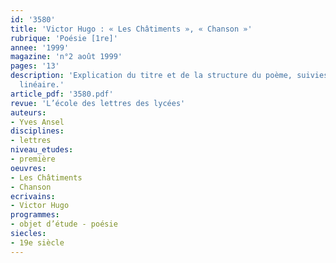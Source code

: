 ```yaml
---
id: '3580'
title: 'Victor Hugo : « Les Châtiments », « Chanson »'
rubrique: 'Poésie [1re]'
annee: '1999'
magazine: 'n°2 août 1999'
pages: '13'
description: 'Explication du titre et de la structure du poème, suivies d’une explication
  linéaire.'
article_pdf: '3580.pdf'
revue: 'L’école des lettres des lycées'
auteurs:
- Yves Ansel
disciplines:
- lettres
niveau_etudes:
- première
oeuvres:
- Les Châtiments
- Chanson
ecrivains:
- Victor Hugo
programmes:
- objet d’étude - poésie
siecles:
- 19e siècle
---
```

